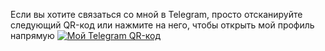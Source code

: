 Если вы хотите связаться со мной в Telegram, просто отсканируйте следующий QR-код или нажмите на него, чтобы открыть мой профиль напрямую
[![Мой Telegram QR-код](contact/telegram_qrcode.png)](https://t.me/PetaFlops)